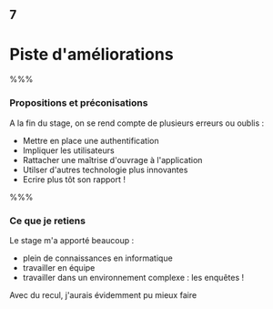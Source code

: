 <!-- .slide: data-background-image="images/insee_ensai.png" data-background-size="600px" class="chapter" -->

## 7

<h1>Piste d'améliorations</h1>

%%%

<!-- .slide: class="slide" data-background-image="images/insee_ensai.png" data-background-size="600px" -->

### Propositions et préconisations

A la fin du stage, on se rend compte de plusieurs erreurs ou oublis :

- Mettre en place une authentification
- Impliquer les utilisateurs
- Rattacher une maîtrise d'ouvrage à l'application
- Utilser d'autres technologie plus innovantes
- Ecrire plus tôt son rapport !

%%%

<!-- .slide: class="slide" data-background-image="images/insee_ensai.png" data-background-size="600px" -->

### Ce que je retiens

Le stage m'a apporté beaucoup :

- plein de connaissances en informatique
- travailler en équipe
- travailler dans un environnement complexe : les enquêtes !

Avec du recul, j'aurais évidemment pu mieux faire
